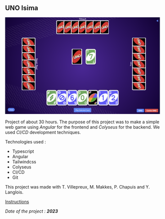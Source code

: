 ## UNO Isima

<img src="images/uno_isima/uno_game.png?raw=true"/>

Project of about 30 hours. The purpose of this project was to make a simple web game using *Angular* for the frontend and *Colyseus* for the backend. We used *CI/CD* development techniques.

Technologies used :

- Typescript
- Angular
- Tailwindcss
- Colyseus
- CI/CD
- Git

This project was made with T. Villepreux, M. Makkes, P. Chapuis and Y. Langlois.

[Instructions](./uno_game_enonce.pdf)

*Date of the project : __2023__*
